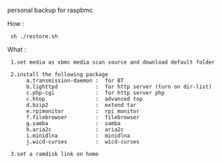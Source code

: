 personal backup for raspbmc

How :

     sh ./restore.sh


What : 

     1.set media as xbmc media scan source and download default folder

     2.install the following package
          a.transmission-daemon :  for BT
          b.lighttpd            :  for http server (turn on dir-list)
          c.php-cgi             :  for http server php
          c.htop                :  advanced top
          d.bzip2               :  extend tar
          e.rpimonitor          :  rpi monitor
          f.filebrowser         :  filebrowser
          g.samba               :  samba
          h.aria2c              :  aria2c
          i.minidlna            :  minidlna
          j.wicd-curses         :  wicd-curses

     3.set a ramdisk link on home

